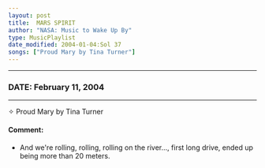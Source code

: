 ```yaml
---
layout: post
title:  MARS SPIRIT
author: "NASA: Music to Wake Up By"
type: MusicPlaylist
date_modified: 2004-01-04:Sol 37
songs: ["Proud Mary by Tina Turner"]
---
```


----
### DATE: February 11, 2004
----
✧ Proud Mary by Tina Turner

#### Comment:
* And we're rolling, rolling, rolling on the river..., first long drive, ended up being more than 20 meters.



<br/>
<center>
	<a target="_blank"
	   href="https://twitter.com/intent/tweet?hashtags=Space,NASA,Playlist,NASAWakeupCalls,SpaceProgram&text={{ page.author}}, '{{ page.songs.first }}' {{ page.title }}, {{ page.date | date: '%B %d, %Y' }}. {{ site.url }}{{ page.url }}&via=nasawakeupcalls"><i class="fab fa-twitter" alt="Tweet this page" style="font-size: 1.3em;"></i></a>
	&nbsp; 	<i class="fas fa-user-astronaut" style="font-size: 1.5em;"></i> &nbsp;
    <a type="amzn" search="'Proud Mary by Tina Turner'" category="popular music">
    <i class="fab fa-amazon" style="font-size: 1.3em;"></i></a>
</center>
